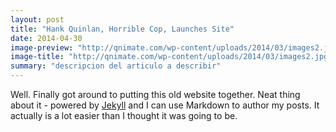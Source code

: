```yaml
---
layout: post
title: "Hank Quinlan, Horrible Cop, Launches Site"
date: 2014-04-30
image-preview: "http://qnimate.com/wp-content/uploads/2014/03/images2.jpg"
image-title: "http://qnimate.com/wp-content/uploads/2014/03/images2.jpg"
summary: "descripcion del articulo a describir"
---
```


Well. Finally got around to putting this old website together. Neat thing about it - powered by [Jekyll](http://jekyllrb.com) and I can use Markdown to author my posts. It actually is a lot easier than I thought it was going to be.